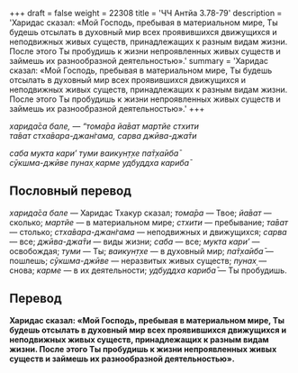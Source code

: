 +++
draft = false
weight = 22308
title = 'ЧЧ Антйа 3.78-79'
description = 'Харидас сказал: «Мой Господь, пребывая в материальном мире, Ты будешь отсылать в духовный мир всех проявившихся движущихся и неподвижных живых существ, принадлежащих к разным видам жизни. После этого Ты пробудишь к жизни непроявленных живых существ и займешь их разнообразной деятельностью».'
summary = 'Харидас сказал: «Мой Господь, пребывая в материальном мире, Ты будешь отсылать в духовный мир всех проявившихся движущихся и неподвижных живых существ, принадлежащих к разным видам жизни. После этого Ты пробудишь к жизни непроявленных живых существ и займешь их разнообразной деятельностью».'
+++

_харида̄са бале, — “тома̄ра йа̄ват мартйе стхити  
та̄ват стха̄вара-джан̇гама, сарва джӣва-джа̄ти_

_саба мукта кари’ туми ваикун̣т̣хе па̄т̣ха̄иба̄  
сӯкшма-джӣве пунах̣ карме удбуддха кариба̄_

## Пословный перевод

_харида̄са_ _бале_ — Харидас Тхакур сказал; _тома̄ра_ — Твое; _йа̄ват_ — сколько; _мартйе_ — в материальном мире; _стхити_ — пребывание; _та̄ват_ — столько; _стха̄вара_\-_джан̇гама_ — неподвижных и движущихся; _сарва_ — все; _джӣва_\-_джа̄ти_ — виды жизни; _саба_ — все; _мукта_ _кари’_ — освобождая; _туми_ — Ты; _ваикун̣т̣хе_ — в духовный мир; _па̄т̣ха̄иба̄_ — пошлешь; _сӯкшма_\-_джӣве_ — неразвитых живых существ; _пунах̣_ — снова; _карме_ — в их деятельности; _удбуддха_ _кариба̄_ — Ты пробудишь.

## Перевод

**Харидас сказал: «Мой Господь, пребывая в материальном мире, Ты будешь отсылать в духовный мир всех проявившихся движущихся и неподвижных живых существ, принадлежащих к разным видам жизни. После этого Ты пробудишь к жизни непроявленных живых существ и займешь их разнообразной деятельностью».**
